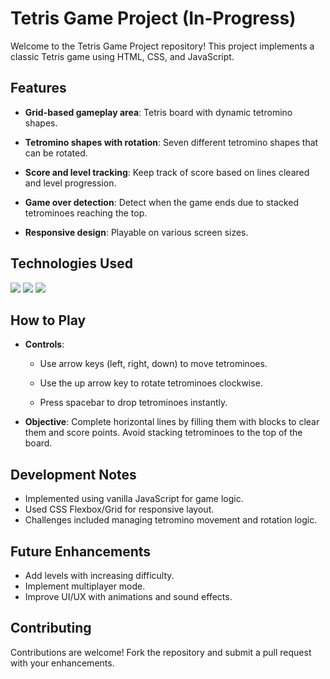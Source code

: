 # Tetris Game Project (In-Progress)

Welcome to the Tetris Game Project repository! This project implements a classic Tetris game using HTML, CSS, and JavaScript.


## Features

- **Grid-based gameplay area**: Tetris board with dynamic tetromino shapes.
  
- **Tetromino shapes with rotation**: Seven different tetromino shapes that can be rotated.

- **Score and level tracking**: Keep track of score based on lines cleared and level progression.

- **Game over detection**: Detect when the game ends due to stacked tetrominoes reaching the top.

- **Responsive design**: Playable on various screen sizes.

## Technologies Used

<img src="https://img.shields.io/badge/html5%20-%23E34F26.svg?&style=for-the-badge&logo=html5&logoColor=white"/>

<img src="https://img.shields.io/badge/css3%20-%231572B6.svg?&style=for-the-badge&logo=css3&logoColor=white"/>

<img src="https://img.shields.io/badge/javascript%20-%23323330.svg?&style=for-the-badge&logo=javascript&logoColor=%23F7DF1E"/>



## How to Play

- **Controls**:
  
  - Use arrow keys (left, right, down) to move tetrominoes.

  - Use the up arrow key to rotate tetrominoes clockwise.

  - Press spacebar to drop tetrominoes instantly.

- **Objective**: Complete horizontal lines by filling them with blocks to clear them and score points. Avoid stacking tetrominoes to the top of the board.

## Development Notes

- Implemented using vanilla JavaScript for game logic.
- Used CSS Flexbox/Grid for responsive layout.
- Challenges included managing tetromino movement and rotation logic.

## Future Enhancements

- Add levels with increasing difficulty.
- Implement multiplayer mode.
- Improve UI/UX with animations and sound effects.

## Contributing

Contributions are welcome! Fork the repository and submit a pull request with your enhancements.


